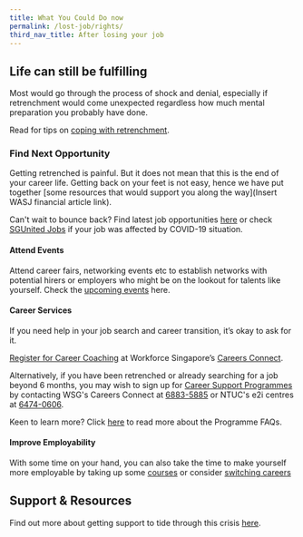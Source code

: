```yaml
---
title: What You Could Do now 
permalink: /lost-job/rights/
third_nav_title: After losing your job
---
```



## Life can still be fulfilling

Most would go through the process of shock and denial, especially if retrenchment would come unexpected regardless how much mental preparation you probably have done.

Read for tips on [coping with retrenchment](https://content.mycareersfuture.sg/retrenched-singapore-deal-emotions/).

### Find Next Opportunity

Getting retrenched is painful. But it does not mean that this is the end of your career life. Getting back on your feet is not easy, hence we have put together [some resources that would support you along the way](Insert WASJ financial article link).

Can't wait to bounce back? Find latest job opportunities [here](https://www.mycareersfuture.sg/) or check [SGUnited Jobs](https://www.mycareersfuture.sg/search?search=%23sgunitedjobs&sortBy=new_posting_date&page=0) if your job was affected by COVID-19 situation.

#### Attend Events

Attend career fairs, networking events etc to establish networks with potential hirers or employers who might be on the lookout for talents like yourself. Check the [upcoming events](https://vcf.mycareersfuture.sg/vcf?utm_source=website&utm_medium=WSG&utm_campaign=lion&utm_term=job%2Bsearch&utm_content=jobseekers) here.

#### Career Services

If you need help in your job search and career transition, it’s okay to ask for it. 

[Register for Career Coaching](https://form.gov.sg/#!/5d8c8167f23aa800126bb9d9) at Workforce Singapore’s [Careers Connect](https://content.mycareersfuture.sg/workforce-singapores-careers-connect/).

Alternatively, if you have been retrenched or already searching for a job beyond 6 months, you may wish to sign up for [Career Support Programmes](https://www.wsg.gov.sg/programmes-and-initiatives/wsg-career-support-programme-individuals.html) by contacting WSG's Careers Connect at [6883-5885](tel:+65-6883-5885) or NTUC's e2i centres at [6474-0606](tel:+65-6474-0606).

Keen to learn more? Click [here](https://www.wsg.gov.sg/programmes-and-initiatives/wsg-career-support-programme/FAQs.html) to read more about the Programme FAQs. 

#### Improve Employability

With some time on your hand, you can also take the time to make yourself more employable by taking up some [courses](/learn-new-skills/) or consider [switching careers](/switch-career/)

## Support & Resources

Find out more about getting support to tide through this crisis [here](/financial-aid).
